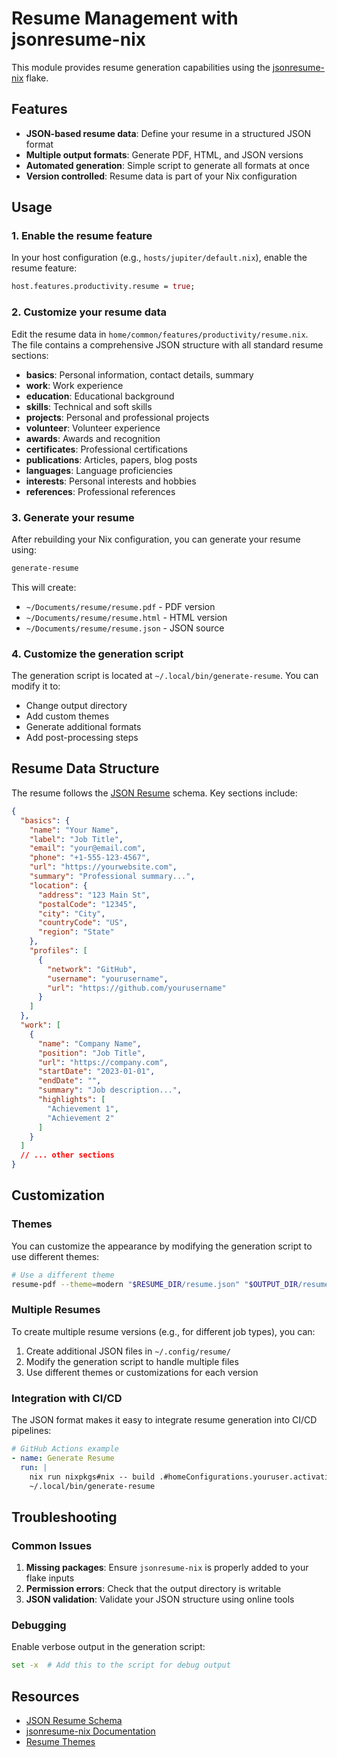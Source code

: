 # Resume Management with jsonresume-nix

This module provides resume generation capabilities using the [jsonresume-nix](https://github.com/TaserudConsulting/jsonresume-nix) flake.

## Features

- **JSON-based resume data**: Define your resume in a structured JSON format
- **Multiple output formats**: Generate PDF, HTML, and JSON versions
- **Automated generation**: Simple script to generate all formats at once
- **Version controlled**: Resume data is part of your Nix configuration

## Usage

### 1. Enable the resume feature

In your host configuration (e.g., `hosts/jupiter/default.nix`), enable the resume feature:

```nix
host.features.productivity.resume = true;
```

### 2. Customize your resume data

Edit the resume data in `home/common/features/productivity/resume.nix`. The file contains a comprehensive JSON structure with all standard resume sections:

- **basics**: Personal information, contact details, summary
- **work**: Work experience
- **education**: Educational background
- **skills**: Technical and soft skills
- **projects**: Personal and professional projects
- **volunteer**: Volunteer experience
- **awards**: Awards and recognition
- **certificates**: Professional certifications
- **publications**: Articles, papers, blog posts
- **languages**: Language proficiencies
- **interests**: Personal interests and hobbies
- **references**: Professional references

### 3. Generate your resume

After rebuilding your Nix configuration, you can generate your resume using:

```bash
generate-resume
```

This will create:

- `~/Documents/resume/resume.pdf` - PDF version
- `~/Documents/resume/resume.html` - HTML version
- `~/Documents/resume/resume.json` - JSON source

### 4. Customize the generation script

The generation script is located at `~/.local/bin/generate-resume`. You can modify it to:

- Change output directory
- Add custom themes
- Generate additional formats
- Add post-processing steps

## Resume Data Structure

The resume follows the [JSON Resume](https://jsonresume.org/) schema. Key sections include:

```json
{
  "basics": {
    "name": "Your Name",
    "label": "Job Title",
    "email": "your@email.com",
    "phone": "+1-555-123-4567",
    "url": "https://yourwebsite.com",
    "summary": "Professional summary...",
    "location": {
      "address": "123 Main St",
      "postalCode": "12345",
      "city": "City",
      "countryCode": "US",
      "region": "State"
    },
    "profiles": [
      {
        "network": "GitHub",
        "username": "yourusername",
        "url": "https://github.com/yourusername"
      }
    ]
  },
  "work": [
    {
      "name": "Company Name",
      "position": "Job Title",
      "url": "https://company.com",
      "startDate": "2023-01-01",
      "endDate": "",
      "summary": "Job description...",
      "highlights": [
        "Achievement 1",
        "Achievement 2"
      ]
    }
  ]
  // ... other sections
}
```

## Customization

### Themes

You can customize the appearance by modifying the generation script to use different themes:

```bash
# Use a different theme
resume-pdf --theme=modern "$RESUME_DIR/resume.json" "$OUTPUT_DIR/resume.pdf"
```

### Multiple Resumes

To create multiple resume versions (e.g., for different job types), you can:

1. Create additional JSON files in `~/.config/resume/`
2. Modify the generation script to handle multiple files
3. Use different themes or customizations for each version

### Integration with CI/CD

The JSON format makes it easy to integrate resume generation into CI/CD pipelines:

```yaml
# GitHub Actions example
- name: Generate Resume
  run: |
    nix run nixpkgs#nix -- build .#homeConfigurations.youruser.activationPackage
    ~/.local/bin/generate-resume
```

## Troubleshooting

### Common Issues

1. **Missing packages**: Ensure `jsonresume-nix` is properly added to your flake inputs
2. **Permission errors**: Check that the output directory is writable
3. **JSON validation**: Validate your JSON structure using online tools

### Debugging

Enable verbose output in the generation script:

```bash
set -x  # Add this to the script for debug output
```

## Resources

- [JSON Resume Schema](https://jsonresume.org/schema/)
- [jsonresume-nix Documentation](https://github.com/TaserudConsulting/jsonresume-nix)
- [Resume Themes](https://jsonresume.org/themes/)
